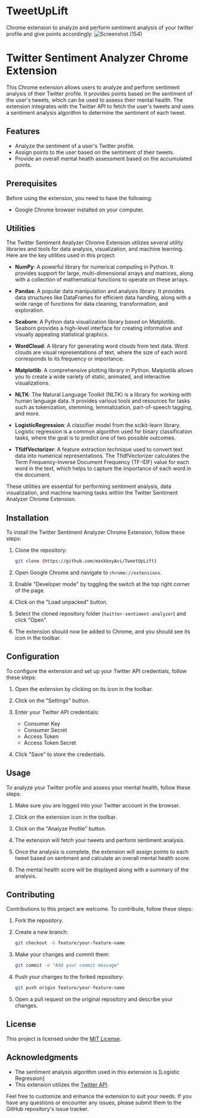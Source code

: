 # TweetUpLift
Chrome extension to analyze and perform sentiment analysis of  your twitter profile and give points accordingly.
![Screenshot (154)](https://github.com/maskboyAvi/TweetUpLift/assets/123640350/dbe9122e-e026-481f-9679-e2685cd20824)

# Twitter Sentiment Analyzer Chrome Extension

This Chrome extension allows users to analyze and perform sentiment analysis of their Twitter profile. It provides points based on the sentiment of the user's tweets, which can be used to assess their mental health. The extension integrates with the Twitter API to fetch the user's tweets and uses a sentiment analysis algorithm to determine the sentiment of each tweet.

## Features

- Analyze the sentiment of a user's Twitter profile.
- Assign points to the user based on the sentiment of their tweets.
- Provide an overall mental health assessment based on the accumulated points.

## Prerequisites

Before using the extension, you need to have the following:

- Google Chrome browser installed on your computer.

## Utilities

The Twitter Sentiment Analyzer Chrome Extension utilizes several utility libraries and tools for data analysis, visualization, and machine learning. Here are the key utilities used in this project:

- **NumPy**: A powerful library for numerical computing in Python. It provides support for large, multi-dimensional arrays and matrices, along with a collection of mathematical functions to operate on these arrays.

- **Pandas**: A popular data manipulation and analysis library. It provides data structures like DataFrames for efficient data handling, along with a wide range of functions for data cleaning, transformation, and exploration.

- **Seaborn**: A Python data visualization library based on Matplotlib. Seaborn provides a high-level interface for creating informative and visually appealing statistical graphics.

- **WordCloud**: A library for generating word clouds from text data. Word clouds are visual representations of text, where the size of each word corresponds to its frequency or importance.

- **Matplotlib**: A comprehensive plotting library in Python. Matplotlib allows you to create a wide variety of static, animated, and interactive visualizations.

- **NLTK**: The Natural Language Toolkit (NLTK) is a library for working with human language data. It provides various tools and resources for tasks such as tokenization, stemming, lemmatization, part-of-speech tagging, and more.

- **LogisticRegression**: A classifier model from the scikit-learn library. Logistic regression is a common algorithm used for binary classification tasks, where the goal is to predict one of two possible outcomes.

- **TfidfVectorizer**: A feature extraction technique used to convert text data into numerical representations. The TfidfVectorizer calculates the Term Frequency-Inverse Document Frequency (TF-IDF) value for each word in the text, which helps to capture the importance of each word in the document.

These utilities are essential for performing sentiment analysis, data visualization, and machine learning tasks within the Twitter Sentiment Analyzer Chrome Extension.


## Installation

To install the Twitter Sentiment Analyzer Chrome Extension, follow these steps:

1. Clone the repository:
   ```bash
   git clone (https://github.com/maskboyAvi/TweetUpLift)
   ```

2. Open Google Chrome and navigate to `chrome://extensions`.

3. Enable "Developer mode" by toggling the switch at the top right corner of the page.

4. Click on the "Load unpacked" button.

5. Select the cloned repository folder (`twitter-sentiment-analyzer`) and click "Open".

6. The extension should now be added to Chrome, and you should see its icon in the toolbar.

## Configuration

To configure the extension and set up your Twitter API credentials, follow these steps:

1. Open the extension by clicking on its icon in the toolbar.

2. Click on the "Settings" button.

3. Enter your Twitter API credentials:
   - Consumer Key
   - Consumer Secret
   - Access Token
   - Access Token Secret

4. Click "Save" to store the credentials.

## Usage

To analyze your Twitter profile and assess your mental health, follow these steps:

1. Make sure you are logged into your Twitter account in the browser.

2. Click on the extension icon in the toolbar.

3. Click on the "Analyze Profile" button.

4. The extension will fetch your tweets and perform sentiment analysis.

5. Once the analysis is complete, the extension will assign points to each tweet based on sentiment and calculate an overall mental health score.

6. The mental health score will be displayed along with a summary of the analysis.

## Contributing

Contributions to this project are welcome. To contribute, follow these steps:

1. Fork the repository.

2. Create a new branch:
   ```bash
   git checkout -b feature/your-feature-name
   ```

3. Make your changes and commit them:
   ```bash
   git commit -m "Add your commit message"
   ```

4. Push your changes to the forked repository:
   ```bash
   git push origin feature/your-feature-name
   ```

5. Open a pull request on the original repository and describe your changes.

## License

This project is licensed under the [MIT License](LICENSE).

## Acknowledgments

- The sentiment analysis algorithm used in this extension is [Logistic Regression]
- This extension utilizes the [Twitter API](https://developer.twitter.com/).

Feel free to customize and enhance the extension to suit your needs. If you have any questions or encounter any issues, please submit them to the GitHub repository's issue tracker.
